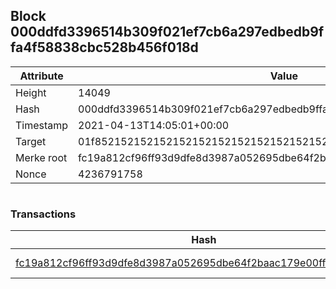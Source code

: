 ## Block 000ddfd3396514b309f021ef7cb6a297edbedb9ffa4f58838cbc528b456f018d

Attribute | Value
--- | ---
Height | 14049
Hash | 000ddfd3396514b309f021ef7cb6a297edbedb9ffa4f58838cbc528b456f018d
Timestamp | 2021-04-13T14:05:01+00:00
Target | 01f8521521521521521521521521521521521521521521521521521521521521
Merke root | fc19a812cf96ff93d9dfe8d3987a052695dbe64f2baac179e00ffe2c8f6b6235
Nonce | 4236791758

```

```

### Transactions

Hash | Amount
--- | ---
[fc19a812cf96ff93d9dfe8d3987a052695dbe64f2baac179e00ffe2c8f6b6235](fc19a812cf96ff93d9dfe8d3987a052695dbe64f2baac179e00ffe2c8f6b6235.md) | 10.00000000 SKEPTI 
